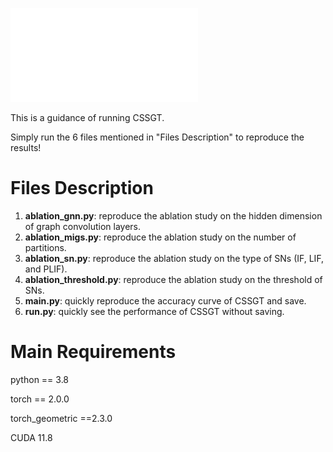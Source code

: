 ![Architecture](figs/CSSGT.pdf)

This is a guidance of running CSSGT.

Simply run the 6 files mentioned in "Files Description" to reproduce the results!

# Files Description

1. **ablation_gnn.py**: reproduce the ablation study on the hidden dimension of graph convolution layers.
2. **ablation_migs.py**: reproduce the ablation study on the number of partitions.
3. **ablation_sn.py**: reproduce the ablation study on the type of SNs (IF, LIF, and PLIF).
4. **ablation_threshold.py**: reproduce the ablation study on the threshold of SNs.
5. **main.py**: quickly reproduce the accuracy curve of CSSGT and save.
6. **run.py**: quickly see the performance of CSSGT without saving.

# Main Requirements

python == 3.8

torch == 2.0.0

torch_geometric ==2.3.0

CUDA 11.8
